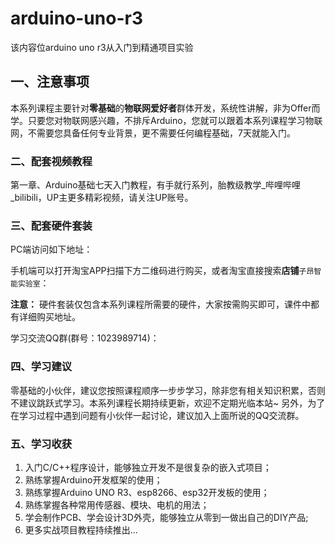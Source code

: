 # arduino-uno-r3
该内容位arduino uno r3从入门到精通项目实验
## 一、注意事项

本系列课程主要针对**零基础**的**物联网爱好者**群体开发，系统性讲解，非为Offer而学。只要您对物联网感兴趣，不排斥Arduino，您就可以跟着本系列课程学习物联网，不需要您具备任何专业背景，更不需要任何编程基础，7天就能入门。

### 二、配套视频教程

第一章、Arduino基础七天入门教程，有手就行系列，胎教级教学_哔哩哔哩_bilibili，UP主更多精彩视频，请关注UP账号。

### 三、配套硬件套装

PC端访问如下地址：

手机端可以打开淘宝APP扫描下方二维码进行购买，或者淘宝直接搜索**店铺**`子昂智能实验室`：


**注意：** 硬件套装仅包含本系列课程所需要的硬件，大家按需购买即可，课件中都有详细购买地址。

学习交流QQ群(群号：1023989714)：

### 四、学习建议

零基础的小伙伴，建议您按照课程顺序一步步学习，除非您有相关知识积累，否则不建议跳跃式学习。本系列课程长期持续更新，欢迎不定期光临本站~ 另外，为了在学习过程中遇到问题有小伙伴一起讨论，建议加入上面所说的QQ交流群。

### 五、学习收获
1. 入门C/C++程序设计，能够独立开发不是很复杂的嵌入式项目；
2. 熟练掌握Arduino开发框架的使用；
3. 熟练掌握Arduino UNO R3、esp8266、esp32开发板的使用；
4. 熟练掌握各种常用传感器、模块、电机的用法；
5. 学会制作PCB、学会设计3D外壳，能够独立从零到一做出自己的DIY产品;
6. 更多实战项目教程持续推出...
